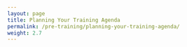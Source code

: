 ```yaml
---
layout: page
title: Planning Your Training Agenda
permalink: /pre-training/planning-your-training-agenda/
weight: 2.7
---
```

